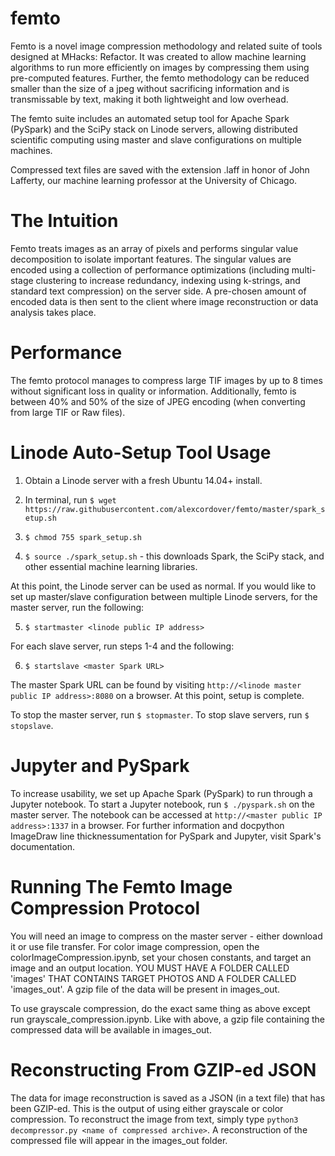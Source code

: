 # femto

Femto is a novel image compression methodology and related suite of tools designed at MHacks: Refactor. It was created to allow machine learning algorithms to run more efficiently on images by compressing them using pre-computed features. Further, the femto methodology can be reduced smaller than the size of a jpeg without sacrificing information and is transmissable by text, making it both lightweight and low overhead.

The femto suite includes an automated setup tool for Apache Spark (PySpark) and the SciPy stack on Linode servers, allowing distributed scientific computing using master and slave configurations on multiple machines.

Compressed text files are saved with the extension .laff in honor of John Lafferty, our machine learning professor at the University of Chicago.

# The Intuition

Femto treats images as an array of pixels and performs singular value decomposition to isolate important features. The singular values are encoded using a collection of performance optimizations (including multi-stage clustering to increase redundancy, indexing using k-strings, and standard text compression) on the server side. A pre-chosen amount of encoded data is then sent to the client where image reconstruction or data analysis takes place.

# Performance

The femto protocol manages to compress large TIF images by up to 8 times without significant loss in quality or information. Additionally, femto is between 40% and 50% of the size of JPEG encoding (when converting from large TIF or Raw files).

# Linode Auto-Setup Tool Usage

1) Obtain a Linode server with a fresh Ubuntu 14.04+ install.

2) In terminal, run ```$ wget https://raw.githubusercontent.com/alexcordover/femto/master/spark_setup.sh```

3) ```$ chmod 755 spark_setup.sh```

4) ```$ source ./spark_setup.sh``` - this downloads Spark, the SciPy stack, and other essential machine learning libraries.

At this point, the Linode server can be used as normal. If you would like to set up master/slave configuration between multiple Linode servers, for the master server, run the following:

5) ```$ startmaster <linode public IP address>```

For each slave server, run steps 1-4 and the following:

6) ```$ startslave <master Spark URL>```

The master Spark URL can be found by visiting ```http://<linode master public IP address>:8080``` on a browser. At this point, setup is complete.

To stop the master server, run ```$ stopmaster```. To stop slave servers, run ```$ stopslave```.

# Jupyter and PySpark

To increase usability, we set up Apache Spark (PySpark) to run through a Jupyter notebook. To start a Jupyter notebook, run ```$ ./pyspark.sh``` on the master server. The notebook can be accessed at ```http://<master public IP address>:1337``` in a browser. For further information and docpython ImageDraw line thicknessumentation for PySpark and Jupyter, visit Spark's documentation.  

# Running The Femto Image Compression Protocol

You will need an image to compress on the master server - either download it or use file transfer. For color image compression, open the colorImageCompression.ipynb, set your chosen constants, and target an image and an output location. YOU MUST HAVE A FOLDER CALLED 'images' THAT CONTAINS TARGET PHOTOS AND A FOLDER CALLED 'images_out'.  A gzip file of the data will be present in images_out.

To use grayscale compression, do the exact same thing as above except run grayscale_compression.ipynb. Like with above, a gzip file  containing the compressed data will be available in images_out.

# Reconstructing From GZIP-ed JSON

The data for image reconstruction is saved as a JSON (in a text file) that has been GZIP-ed. This is the output of using either grayscale or color compression. To reconstruct the image from text, simply type ```python3 decompressor.py <name of compressed archive>```. A reconstruction of the compressed file will appear in the images_out folder.

